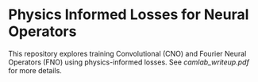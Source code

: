 # Physics Informed Losses for Neural Operators

This repository explores training Convolutional (CNO) and Fourier Neural Operators (FNO) using physics-informed losses. See *camlab_writeup.pdf* for more details.

